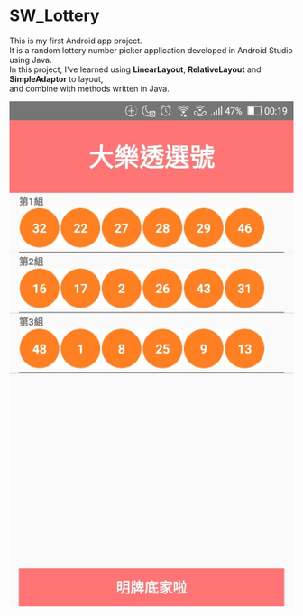 # SW_Lottery
This is my first Android app project.   
It is a random lottery number picker application developed in Android Studio using Java.   
In this project, I've learned using **LinearLayout**, **RelativeLayout** and **SimpleAdaptor** to layout,   
and combine with methods written in Java.  

![](https://github.com/Shanda1020/AndroidStudio/blob/master/SW_Lottery/Lottery/lot.jpg?raw=true)
